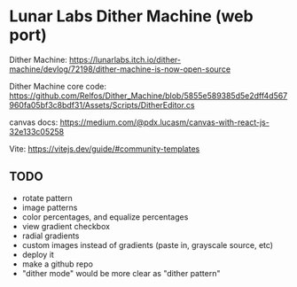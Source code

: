 # Lunar Labs Dither Machine (web port)

Dither Machine:
https://lunarlabs.itch.io/dither-machine/devlog/72198/dither-machine-is-now-open-source

Dither Machine core code:
https://github.com/Relfos/Dither_Machine/blob/5855e589385d5e2dff4d567960fa05bf3c8bdf31/Assets/Scripts/DitherEditor.cs

canvas docs:
https://medium.com/@pdx.lucasm/canvas-with-react-js-32e133c05258

Vite:
https://vitejs.dev/guide/#community-templates

## TODO

- rotate pattern
- image patterns
- color percentages, and equalize percentages
- view gradient checkbox
- radial gradients
- custom images instead of gradients (paste in, grayscale source, etc)
- deploy it
- make a github repo
- "dither mode" would be more clear as "dither pattern"
